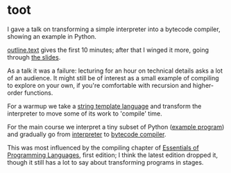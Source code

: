 # toot

I gave a talk on transforming a simple interpreter into a bytecode
compiler, showing an example in Python.

[outline.text](https://github.com/darius/toot/blob/master/outline.text)
gives the first 10 minutes; after that I winged it more, going through
[the slides](https://github.com/darius/toot/blob/master/slideshow.el).

As a talk it was a failure: lecturing for an hour on technical details
asks a lot of an audience. It might still be of interest as a small
example of compiling to explore on your own, if you're comfortable
with recursion and higher-order functions.

For a warmup we take a [string template
language](https://github.com/darius/toot/blob/master/template.py) and
transform the interpreter to move some of its work to 'compile' time.

For the main course we interpret a tiny subset of Python ([example
program](https://github.com/darius/toot/blob/master/factorial.toot))
and gradually go from
[interpreter](https://github.com/darius/toot/blob/master/toot0.py) to
[bytecode
compiler](https://github.com/darius/toot/blob/master/toot8_encoded.py).

This was most influenced by the compiling chapter of [Essentials of
Programming Languages](http://www.eopl3.com/), first edition; I think
the latest edition dropped it, though it still has a lot to say about
transforming programs in stages.
